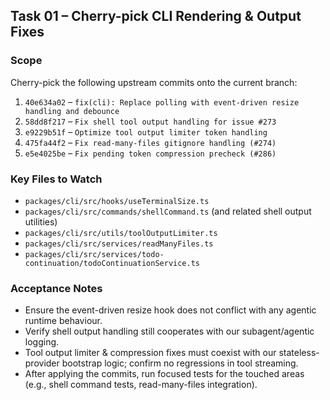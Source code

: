 ## Task 01 – Cherry-pick CLI Rendering & Output Fixes

### Scope
Cherry-pick the following upstream commits onto the current branch:

1. `40e634a02` – `fix(cli): Replace polling with event-driven resize handling and debounce`
2. `58dd8f217` – `Fix shell tool output handling for issue #273`
3. `e9229b51f` – `Optimize tool output limiter token handling`
4. `475fa44f2` – `Fix read-many-files gitignore handling (#274)`
5. `e5e4025be` – `Fix pending token compression precheck (#286)`

### Key Files to Watch
- `packages/cli/src/hooks/useTerminalSize.ts`
- `packages/cli/src/commands/shellCommand.ts` (and related shell output utilities)
- `packages/cli/src/utils/toolOutputLimiter.ts`
- `packages/cli/src/services/readManyFiles.ts`
- `packages/cli/src/services/todo-continuation/todoContinuationService.ts`

### Acceptance Notes
- Ensure the event-driven resize hook does not conflict with any agentic runtime behaviour.
- Verify shell output handling still cooperates with our subagent/agentic logging.
- Tool output limiter & compression fixes must coexist with our stateless-provider bootstrap logic; confirm no regressions in tool streaming.
- After applying the commits, run focused tests for the touched areas (e.g., shell command tests, read-many-files integration).

